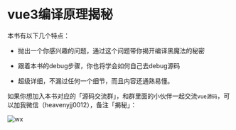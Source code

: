 # vue3编译原理揭秘

本书有以下几个特点：

- 抛出一个你感兴趣的问题，通过这个问题带你揭开编译黑魔法的秘密

- 跟着本书的debug步骤，你也将学会如何自己去debug源码

- 超级详细，不漏过任何一个细节，而且内容还通熟易懂。


如果你想加入本书对应的「源码交流群」，和群里面的小伙伴一起交流`vue源码`，可以加我微信（heavenyjj0012），备注「揭秘」：

![wx](https://raw.githubusercontent.com/iamouyang21/vue3-complier/main/docs/public/guide/wx.png)
